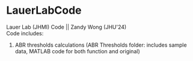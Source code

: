# LauerLabCode
Lauer Lab (JHMI) Code || Zandy Wong (JHU'24) 
<br>
Code includes:
1) ABR thresholds calculations (ABR Thresholds folder: includes sample data, MATLAB code for both function and original)
